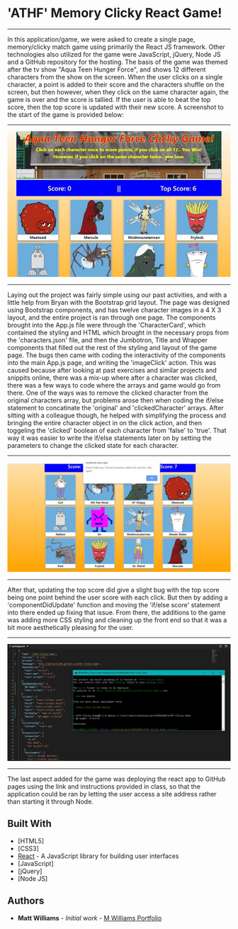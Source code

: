 # 'ATHF' Memory Clicky React Game!
___

In this application/game, we were asked to create a single page, memory/clicky match game using primarily the React JS framework.  Other technologies also utilized for the game were JavaScript, jQuery, Node JS and a GitHub repository for the hosting.  The basis of the game was themed after the tv show "Aqua Teen Hunger Force", and shows 12 different characters from the show on the screen.  When the user clicks on a single character, a point is added to their score and the characters shuffle on the screen, but then however, when they click on the same character again, the game is over and the score is tallied.  If the user is able to beat the top score, then the top score is updated with their new score.  A screenshot to the start of the game is provided below:
___
![ATHF-clicky-game](/src/images/ATHF-clicky-game.jpg)
___

Laying out the project was fairly simple using our past activities, and with a little help from Bryan with the Bootstrap grid layout.  The page was designed using Bootstrap components, and has twelve character images in a 4 X 3 layout, and the entire project is ran through one page.  The components brought into the App.js file were through the 'CharacterCard', which contained the styling and HTML which brought in the necessary props from the 'characters.json' file, and then the Jumbotron, Title and Wrapper components that filled out the rest of the styling and layout of the game page.  The bugs then came with coding the interactivity of the components into the main App.js page, and writing the 'imageClick' action.  This was caused because after looking at past exercises and similar projects and snippits online, there was a mix-up where after a character was clicked, there was a few ways to code where the arrays and game would go from there.  One of the ways was to remove the clicked character from the original characters array, but problems arose then when coding the if/else statement to concatinate the 'original' and 'clickedCharacter' arrays.  After sitting with a colleague though, he helped with simplifying the process and bringing the entire character object in on the click action, and then toggeling the 'clicked' boolean of each character from 'false' to 'true'.  That way it was easier to write the if/else statements later on by setting the parameters to change the clicked state for each character.
___
![ATHF-clicky-lose](/src/images/ATHF-clicky-lose.jpg)
___

After that, updating the top score did give a slight bug with the top score being one point behind the user score with each click.  But then by adding a 'componentDidUpdate' function and moving the 'if/else score' statement into there ended up fixing that issue.  From there, the additions to the game was adding more CSS styling and cleaning up the front end so that it was a bit more aesthetically pleasing for the user.
___
![ATHF-clicky-deployed-to-Git](/src/images/ATHF-clicky-deployed-to-Git.jpg)
___

The last aspect added for the game was deploying the react app to GitHub pages using the link and instructions provided in class, so that the application could be ran by letting the user access a site address rather than starting it through Node.

## Built With

* [HTML5]
* [CSS3]
* [React](https://reactjs.org/) - A JavaScript library for building user interfaces
* [JavaScript]
* [jQuery]
* [Node JS]

## Authors

* **Matt Williams** - *Initial work* - [M Williams Portfolio](https://mattwills09.github.io/portfolio.html)
